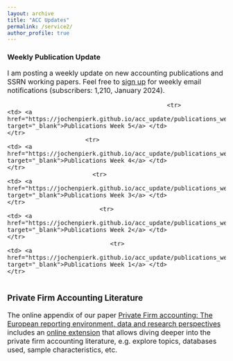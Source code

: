 ```yaml
---
layout: archive
title: "ACC Updates"
permalink: /service2/
author_profile: true
---
```

<!-- Global site tag (gtag.js) - Google Analytics -->
<script async src="https://www.googletagmanager.com/gtag/js?id=G-05633BF9HL"></script>
<script>
  window.dataLayer = window.dataLayer || [];
  function gtag(){dataLayer.push(arguments);}
  gtag('js', new Date());

   gtag('config', 'G-05633BF9HL', {'anonymize_ip': true});
</script> 
 


<h3> Weekly Publication Update </h3>
<font size="3"> 
I am posting a weekly update on new accounting publications and SSRN working papers. Feel free to <a href="https://jochenpierk.github.io/acc_update/subscribe.html" target="_blank">sign up</a> for weekly email notifications (subscribers: 1,210, January 2024). 

<p> </p>


 <table style="width:100%">   

                                                 <tr> 
    <td> <a href="https://jochenpierk.github.io/acc_update/publications_week5.html" target="_blank">Publications Week 5</a> </td> 
    </tr> 
                          <tr> 
    <td> <a href="https://jochenpierk.github.io/acc_update/publications_week4.html" target="_blank">Publications Week 4</a> </td> 
    </tr> 
                            <tr> 
    <td> <a href="https://jochenpierk.github.io/acc_update/publications_week3.html" target="_blank">Publications Week 3</a> </td> 
    </tr> 
                              <tr> 
    <td> <a href="https://jochenpierk.github.io/acc_update/publications_week2.html" target="_blank">Publications Week 2</a> </td> 
    </tr> 
                                 <tr> 
    <td> <a href="https://jochenpierk.github.io/acc_update/publications_week1.html" target="_blank">Publications Week 1</a> </td> 
    </tr> 






 </table>




 <p> </p>

  
  
   <h3> Private Firm Accounting Literature </h3>
<font size="3">
 The online appendix of our paper <a href="https://www.tandfonline.com/doi/full/10.1080/00014788.2021.1982670" target="_blank">Private Firm accounting: The European reporting environment, data and research perspectives</a> includes an <a href="https://trr266.wiwi.hu-berlin.de/shiny/pfirmacclit/" target="_blank">online extension</a> that allows diving deeper into the private firm accounting literature, e.g. explore topics, databases used, sample characteristics, etc. 
   
    
